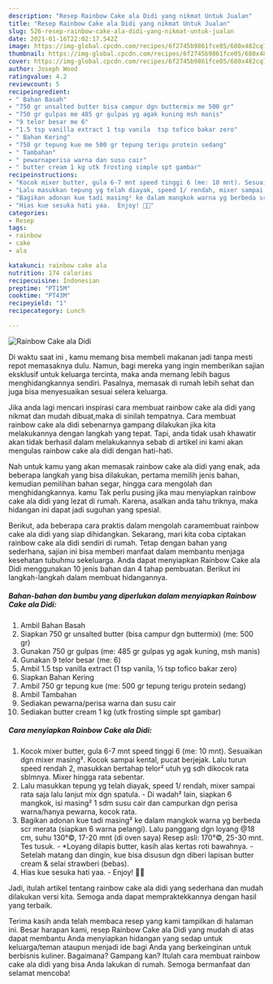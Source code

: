 ```yaml
---
description: "Resep Rainbow Cake ala Didi yang nikmat Untuk Jualan"
title: "Resep Rainbow Cake ala Didi yang nikmat Untuk Jualan"
slug: 526-resep-rainbow-cake-ala-didi-yang-nikmat-untuk-jualan
date: 2021-01-16T22:02:17.542Z
image: https://img-global.cpcdn.com/recipes/6f2745b9861fce05/680x482cq70/rainbow-cake-ala-didi-foto-resep-utama.jpg
thumbnail: https://img-global.cpcdn.com/recipes/6f2745b9861fce05/680x482cq70/rainbow-cake-ala-didi-foto-resep-utama.jpg
cover: https://img-global.cpcdn.com/recipes/6f2745b9861fce05/680x482cq70/rainbow-cake-ala-didi-foto-resep-utama.jpg
author: Joseph Wood
ratingvalue: 4.2
reviewcount: 5
recipeingredient:
- " Bahan Basah"
- "750 gr unsalted butter bisa campur dgn buttermix me 500 gr"
- "750 gr gulpas me 485 gr gulpas yg agak kuning msh manis"
- "9 telor besar me 6"
- "1.5 tsp vanilla extract 1 tsp vanila  tsp tofico bakar zero"
- " Bahan Kering"
- "750 gr tepung kue me 500 gr tepung terigu protein sedang"
- " Tambahan"
- " pewarnaperisa warna dan susu cair"
- " butter cream 1 kg utk frosting simple spt gambar"
recipeinstructions:
- "Kocok mixer butter, gula 6-7 mnt speed tinggi 6 (me: 10 mnt). Sesuaikan dgn mixer masing². Kocok sampai kental, pucat berjejak. Lalu turun speed rendah 2, masukkan bertahap telor² utuh yg sdh dikocok rata sblmnya. Mixer hingga rata sebentar."
- "Lalu masukkan tepung yg telah diayak, speed 1/ rendah, mixer sampai rata saja lalu lanjut mix dgn spatula.  Di wadah² lain, siapkan 6 mangkok, isi masing² 1 sdm susu cair dan campurkan dgn perisa warna/hanya pewarna, kocok rata."
- "Bagikan adonan kue tadi masing² ke dalam mangkok warna yg berbeda scr merata (siapkan 6 warna pelangi). Lalu panggang dgn loyang @18 cm, suhu 130°©, 17-20 mnt (di oven saya) Resep asli: 170°©, 25-30 mnt. Tes tusuk. *Loyang dilapis butter, kasih alas kertas roti bawahnya. Setelah matang dan dingin, kue bisa disusun dgn diberi lapisan butter cream &amp; selai strawberi (bebas)."
- "Hias kue sesuka hati yaa.  Enjoy! 🌈🎂"
categories:
- Resep
tags:
- rainbow
- cake
- ala

katakunci: rainbow cake ala 
nutrition: 174 calories
recipecuisine: Indonesian
preptime: "PT15M"
cooktime: "PT43M"
recipeyield: "1"
recipecategory: Lunch

---
```



![Rainbow Cake ala Didi](https://img-global.cpcdn.com/recipes/6f2745b9861fce05/680x482cq70/rainbow-cake-ala-didi-foto-resep-utama.jpg)

Di waktu  saat ini , kamu memang bisa membeli makanan jadi tanpa mesti repot memasaknya dulu. Namun, bagi mereka yang ingin memberikan sajian eksklusif untuk keluarga tercinta, maka anda memang lebih bagus menghidangkannya sendiri. Pasalnya, memasak di rumah lebih sehat dan juga bisa menyesuaikan sesuai selera keluarga.

Jika anda lagi mencari inspirasi cara membuat rainbow cake ala didi yang nikmat dan mudah dibuat,maka di sinilah tempatnya. Cara membuat rainbow cake ala didi  sebenarnya gampang dilakukan jika kita melakukannya dengan langkah yang tepat. Tapi, anda tidak usah khawatir akan tidak berhasil dalam melakukannya 
sebab di artikel ini kami akan mengulas rainbow cake ala didi dengan hati-hati.  



Nah untuk kamu yang akan memasak rainbow cake ala didi yang enak, ada beberapa langkah yang bisa dilakukan, pertama memilih jenis bahan, kemudian pemilihan bahan segar, hingga cara mengolah dan menghidangkannya. kamu Tak perlu pusing jika mau menyiapkan rainbow cake ala didi yang lezat di rumah. Karena, asalkan anda  tahu triknya, maka hidangan ini dapat jadi suguhan yang spesial.

Berikut, ada beberapa cara praktis  dalam mengolah caramembuat rainbow cake ala didi yang siap dihidangkan. Sekarang, mari kita coba ciptakan rainbow cake ala didi sendiri di rumah. Tetap dengan bahan yang sederhana, sajian ini bisa memberi manfaat dalam membantu menjaga kesehatan tubuhmu sekeluarga. Anda dapat menyiapkan Rainbow Cake ala Didi menggunakan 10 jenis bahan dan 4 tahap pembuatan. Berikut ini langkah-langkah dalam membuat hidangannya.

<!--inarticleads1-->

##### Bahan-bahan dan bumbu yang diperlukan dalam menyiapkan Rainbow Cake ala Didi:

1. Ambil  Bahan Basah
1. Siapkan 750 gr unsalted butter (bisa campur dgn buttermix) (me: 500 gr)
1. Gunakan 750 gr gulpas (me: 485 gr gulpas yg agak kuning, msh manis)
1. Gunakan 9 telor besar (me: 6)
1. Ambil 1.5 tsp vanilla extract (1 tsp vanila, ½ tsp tofico bakar zero)
1. Siapkan  Bahan Kering
1. Ambil 750 gr tepung kue (me: 500 gr tepung terigu protein sedang)
1. Ambil  Tambahan
1. Sediakan  pewarna/perisa warna dan susu cair
1. Sediakan  butter cream 1 kg (utk frosting simple spt gambar)




<!--inarticleads2-->

##### Cara menyiapkan Rainbow Cake ala Didi:

1. Kocok mixer butter, gula 6-7 mnt speed tinggi 6 (me: 10 mnt). Sesuaikan dgn mixer masing². Kocok sampai kental, pucat berjejak. Lalu turun speed rendah 2, masukkan bertahap telor² utuh yg sdh dikocok rata sblmnya. Mixer hingga rata sebentar.
1. Lalu masukkan tepung yg telah diayak, speed 1/ rendah, mixer sampai rata saja lalu lanjut mix dgn spatula.  - Di wadah² lain, siapkan 6 mangkok, isi masing² 1 sdm susu cair dan campurkan dgn perisa warna/hanya pewarna, kocok rata.
1. Bagikan adonan kue tadi masing² ke dalam mangkok warna yg berbeda scr merata (siapkan 6 warna pelangi). Lalu panggang dgn loyang @18 cm, suhu 130°©, 17-20 mnt (di oven saya) Resep asli: 170°©, 25-30 mnt. Tes tusuk. - *Loyang dilapis butter, kasih alas kertas roti bawahnya. - Setelah matang dan dingin, kue bisa disusun dgn diberi lapisan butter cream &amp; selai strawberi (bebas).
1. Hias kue sesuka hati yaa.  - Enjoy! 🌈🎂




Jadi, itulah artikel tentang  rainbow cake ala didi  yang sederhana dan mudah dilakukan versi kita. Semoga anda dapat mempraktekkannya dengan hasil yang terbaik. 

Terima kasih anda telah membaca resep yang kami tampilkan di halaman ini. Besar harapan kami, resep  Rainbow Cake ala Didi yang mudah di atas dapat membantu Anda menyiapkan hidangan yang sedap untuk keluarga/teman ataupun menjadi ide bagi Anda yang berkeinginan untuk berbisnis kuliner. Bagaimana? Gampang kan? Itulah cara membuat rainbow cake ala didi yang bisa Anda lakukan di rumah. Semoga bermanfaat dan selamat mencoba!

